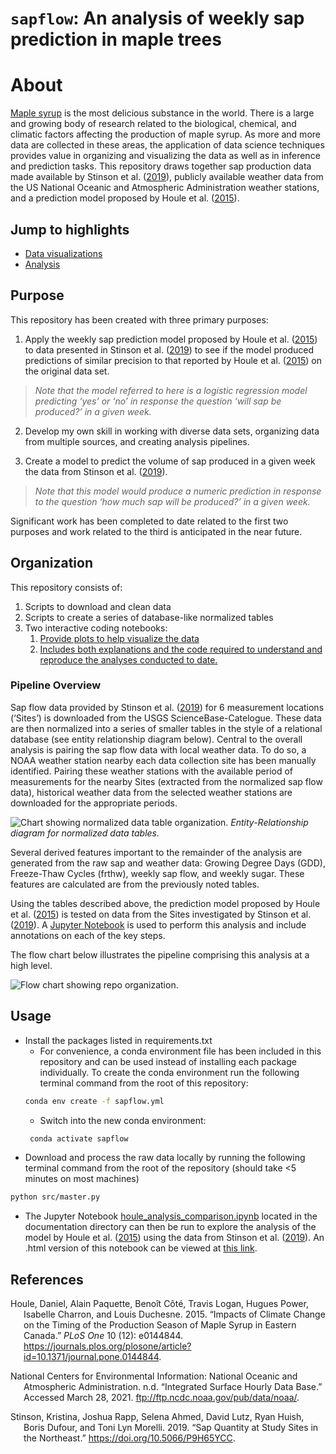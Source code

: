 `sapflow`: An analysis of weekly sap prediction in maple trees
================

# About

[Maple syrup](https://en.wikipedia.org/wiki/Maple_syrup) is the most
delicious substance in the world. There is a large and growing body of
research related to the biological, chemical, and climatic factors
affecting the production of maple syrup. As more and more data are
collected in these areas, the application of data science techniques
provides value in organizing and visualizing the data as well as in
inference and prediction tasks. This repository draws together sap
production data made available by Stinson et al. ([2019](#ref-stinson)),
publicly available weather data from the US National Oceanic and
Atmospheric Administration weather stations, and a prediction model
proposed by Houle et al. ([2015](#ref-houle)).

## Jump to highlights

  - [Data
    visualizations](https://spentelow.github.io/sapflow/notebooks/data_vis.html)
  - [Analysis](https://spentelow.github.io/sapflow/notebooks/houle_analysis_comparison.html)

## Purpose

This repository has been created with three primary purposes:

1.  Apply the weekly sap prediction model proposed by Houle et al.
    ([2015](#ref-houle)) to data presented in Stinson et al.
    ([2019](#ref-stinson)) to see if the model produced predictions of
    similar precision to that reported by Houle et al.
    ([2015](#ref-houle)) on the original data set.

> *Note that the model referred to here is a logistic regression model
> predicting ‘yes’ or ‘no’ in response the question ‘will sap be
> produced?’ in a given week.*

2.  Develop my own skill in working with diverse data sets, organizing
    data from multiple sources, and creating analysis pipelines.

3.  Create a model to predict the volume of sap produced in a given week
    the data from Stinson et al. ([2019](#ref-stinson)).

> *Note that this model would produce a numeric prediction in response
> to the question ‘how much sap will be produced?’ in a given week.*

Significant work has been completed to date related to the first two
purposes and work related to the third is anticipated in the near
future.

## Organization

This repository consists of:

1.  Scripts to download and clean data
2.  Scripts to create a series of database-like normalized tables
3.  Two interactive coding notebooks:
    1.  [Provide plots to help visualize the
        data](https://spentelow.github.io/sapflow/notebooks/data_vis.html)
    2.  [Includes both explanations and the code required to understand
        and reproduce the analyses conducted to
        date.](https://spentelow.github.io/sapflow/notebooks/houle_analysis_comparison.html)

### Pipeline Overview

Sap flow data provided by Stinson et al. ([2019](#ref-stinson)) for 6
measurement locations (‘Sites’) is downloaded from the USGS
ScienceBase-Catelogue. These data are then normalized into a series of
smaller tables in the style of a relational database (see entity
relationship diagram below). Central to the overall analysis is pairing
the sap flow data with local weather data. To do so, a NOAA weather
station nearby each data collection site has been manually identified.
Pairing these weather stations with the available period of measurements
for the nearby Sites (extracted from the normalized sap flow data),
historical weather data from the selected weather stations are
downloaded for the appropriate periods.

![Chart showing normalized data table
organization.](documentation/img/norm_tables.svg) *Entity-Relationship
diagram for normalized data tables.*

Several derived features important to the remainder of the analysis are
generated from the raw sap and weather data: Growing Degree Days (GDD),
Freeze-Thaw Cycles (frthw), weekly sap flow, and weekly sugar. These
features are calculated are from the previously noted tables.

Using the tables described above, the prediction model proposed by Houle
et al. ([2015](#ref-houle)) is tested on data from the Sites
investigated by Stinson et al. ([2019](#ref-stinson)). A [Jupyter
Notebook](notebooks/houle_analysis_comparison.ipynb) is used to perform
this analysis and include annotations on each of the key steps.

The flow chart below illustrates the pipeline comprising this analysis
at a high level.

![Flow chart showing repo
organization.](documentation/img/sapflow_org.svg)

## Usage

  - Install the packages listed in requirements.txt
      - For convenience, a conda environment file has been included in
        this repository and can be used instead of installing each
        package individually. To create the conda environment run the
        following terminal command from the root of this repository:
    <!-- end list -->
    ``` bash
    conda env create -f sapflow.yml
    ```
      - Switch into the new conda environment:
    <!-- end list -->
    ``` bash
     conda activate sapflow
    ```
  - Download and process the raw data locally by running the following
    terminal command from the root of the repository (should take \<5
    minutes on most machines)

<!-- end list -->

``` bash
python src/master.py
```

  - The Jupyter Notebook
    [houle\_analysis\_comparison.ipynb](notebooks/houle_analysis_comparison.ipynb)
    located in the documentation directory can then be run to explore
    the analysis of the model by Houle et al. ([2015](#ref-houle)) using
    the data from Stinson et al. ([2019](#ref-stinson)). An .html
    version of this notebook can be viewed at [this
    link](https://spentelow.github.io/sapflow/notebooks/houle_analysis_comparison.html).

## References

<div id="refs" class="references hanging-indent">

<div id="ref-houle">

Houle, Daniel, Alain Paquette, Benoı̂t Côté, Travis Logan, Hugues Power,
Isabelle Charron, and Louis Duchesne. 2015. “Impacts of Climate Change
on the Timing of the Production Season of Maple Syrup in Eastern
Canada.” *PLoS One* 10 (12): e0144844.
<https://journals.plos.org/plosone/article?id=10.1371/journal.pone.0144844>.

</div>

<div id="ref-noaa">

National Centers for Environmental Information: National Oceanic and
Atmospheric Administration. n.d. “Integrated Surface Hourly Data Base.”
Accessed March 28, 2021. <ftp://ftp.ncdc.noaa.gov/pub/data/noaa/>.

</div>

<div id="ref-stinson">

Stinson, Kristina, Joshua Rapp, Selena Ahmed, David Lutz, Ryan Huish,
Boris Dufour, and Toni Lyn Morelli. 2019. “Sap Quantity at Study Sites
in the Northeast.” <https://doi.org/10.5066/P9H65YCC>.

</div>

</div>
